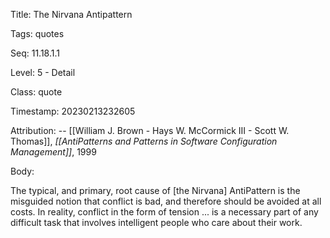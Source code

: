 Title:  The Nirvana Antipattern

Tags:   quotes

Seq:    11.18.1.1

Level:  5 - Detail

Class:  quote

Timestamp: 20230213232605

Attribution: -- [[William J. Brown - Hays W. McCormick III - Scott W. Thomas]], *[[AntiPatterns and Patterns in Software Configuration Management]]*, 1999

Body:

The typical, and primary, root cause of [the Nirvana] AntiPattern is the misguided notion that conflict is bad, and therefore should be avoided at all costs. In reality, conflict in the form of tension ... is a necessary part of any difficult task that involves intelligent people who care about their work.

